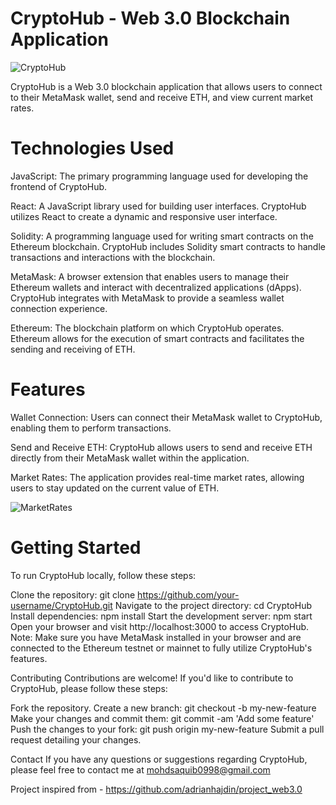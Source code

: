 
# CryptoHub - Web 3.0 Blockchain Application

![CryptoHub](https://i.ibb.co/8b9Sz8H/Screenshot-2023-05-27-at-4-08-56-PM.png)

CryptoHub is a Web 3.0 blockchain application that allows users to connect to their MetaMask wallet, send and receive ETH, and view current market rates.

# Technologies Used
JavaScript: The primary programming language used for developing the frontend of CryptoHub.

React: A JavaScript library used for building user interfaces. CryptoHub utilizes React to create a dynamic and responsive user interface.

Solidity: A programming language used for writing smart contracts on the Ethereum blockchain. CryptoHub includes Solidity smart contracts to handle transactions and interactions with the blockchain.

MetaMask: A browser extension that enables users to manage their Ethereum wallets and interact with decentralized applications (dApps). CryptoHub integrates with MetaMask to provide a seamless wallet connection experience.

Ethereum: The blockchain platform on which CryptoHub operates. Ethereum allows for the execution of smart contracts and facilitates the sending and receiving of ETH.

# Features
Wallet Connection: Users can connect their MetaMask wallet to CryptoHub, enabling them to perform transactions.

Send and Receive ETH: CryptoHub allows users to send and receive ETH directly from their MetaMask wallet within the application.

Market Rates: The application provides real-time market rates, allowing users to stay updated on the current value of ETH.

![MarketRates](https://i.ibb.co/rsCvzYT/Screenshot-2023-05-27-at-3-57-05-PM.png)


# Getting Started
To run CryptoHub locally, follow these steps:

Clone the repository: git clone https://github.com/your-username/CryptoHub.git
Navigate to the project directory: cd CryptoHub
Install dependencies: npm install
Start the development server: npm start
Open your browser and visit http://localhost:3000 to access CryptoHub.
Note: Make sure you have MetaMask installed in your browser and are connected to the Ethereum testnet or mainnet to fully utilize CryptoHub's features.

Contributing
Contributions are welcome! If you'd like to contribute to CryptoHub, please follow these steps:

Fork the repository.
Create a new branch: git checkout -b my-new-feature
Make your changes and commit them: git commit -am 'Add some feature'
Push the changes to your fork: git push origin my-new-feature
Submit a pull request detailing your changes.

Contact
If you have any questions or suggestions regarding CryptoHub, please feel free to contact me at mohdsaquib0998@gmail.com

Project inspired from - https://github.com/adrianhajdin/project_web3.0
